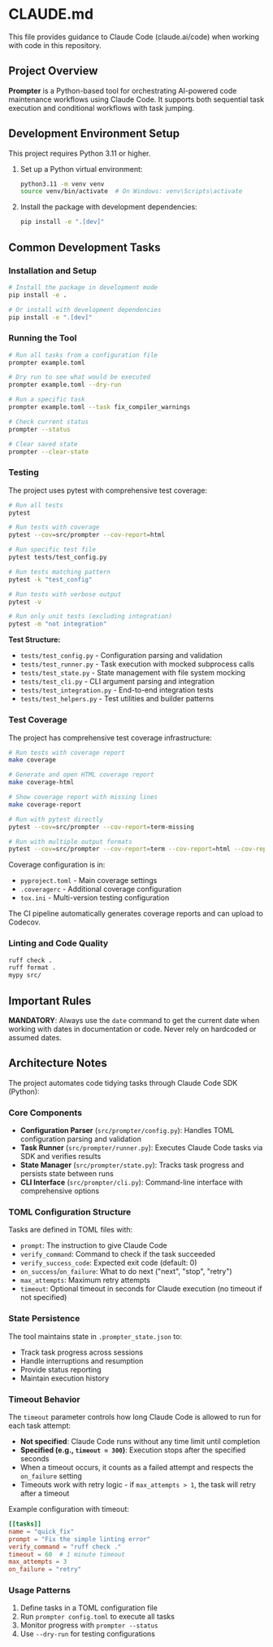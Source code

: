 # CLAUDE.md

This file provides guidance to Claude Code (claude.ai/code) when working with code in this repository.

## Project Overview

**Prompter** is a Python-based tool for orchestrating AI-powered code maintenance workflows using Claude Code. It supports both sequential task execution and conditional workflows with task jumping.

## Development Environment Setup

This project requires Python 3.11 or higher.

1. Set up a Python virtual environment:
   ```bash
   python3.11 -m venv venv
   source venv/bin/activate  # On Windows: venv\Scripts\activate
   ```

2. Install the package with development dependencies:
   ```bash
   pip install -e ".[dev]"
   ```

## Common Development Tasks

### Installation and Setup

```bash
# Install the package in development mode
pip install -e .

# Or install with development dependencies
pip install -e ".[dev]"
```

### Running the Tool

```bash
# Run all tasks from a configuration file
prompter example.toml

# Dry run to see what would be executed
prompter example.toml --dry-run

# Run a specific task
prompter example.toml --task fix_compiler_warnings

# Check current status
prompter --status

# Clear saved state
prompter --clear-state
```

### Testing

The project uses pytest with comprehensive test coverage:

```bash
# Run all tests
pytest

# Run tests with coverage
pytest --cov=src/prompter --cov-report=html

# Run specific test file
pytest tests/test_config.py

# Run tests matching pattern
pytest -k "test_config"

# Run tests with verbose output
pytest -v

# Run only unit tests (excluding integration)
pytest -m "not integration"
```

**Test Structure:**
- `tests/test_config.py` - Configuration parsing and validation
- `tests/test_runner.py` - Task execution with mocked subprocess calls  
- `tests/test_state.py` - State management with file system mocking
- `tests/test_cli.py` - CLI argument parsing and integration
- `tests/test_integration.py` - End-to-end integration tests
- `tests/test_helpers.py` - Test utilities and builder patterns

### Test Coverage

The project has comprehensive test coverage infrastructure:

```bash
# Run tests with coverage report
make coverage

# Generate and open HTML coverage report
make coverage-html

# Show coverage report with missing lines
make coverage-report

# Run with pytest directly
pytest --cov=src/prompter --cov-report=term-missing

# Run with multiple output formats
pytest --cov=src/prompter --cov-report=term --cov-report=html --cov-report=xml
```

Coverage configuration is in:
- `pyproject.toml` - Main coverage settings
- `.coveragerc` - Additional coverage configuration
- `tox.ini` - Multi-version testing configuration

The CI pipeline automatically generates coverage reports and can upload to Codecov.

### Linting and Code Quality

```bash
ruff check .
ruff format .
mypy src/
```

## Important Rules

**MANDATORY**: Always use the `date` command to get the current date when working with dates in documentation or code. Never rely on hardcoded or assumed dates.

## Architecture Notes

The project automates code tidying tasks through Claude Code SDK (Python):

### Core Components
- **Configuration Parser** (`src/prompter/config.py`): Handles TOML configuration parsing and validation
- **Task Runner** (`src/prompter/runner.py`): Executes Claude Code tasks via SDK and verifies results
- **State Manager** (`src/prompter/state.py`): Tracks task progress and persists state between runs
- **CLI Interface** (`src/prompter/cli.py`): Command-line interface with comprehensive options

### TOML Configuration Structure
Tasks are defined in TOML files with:
- `prompt`: The instruction to give Claude Code
- `verify_command`: Command to check if the task succeeded
- `verify_success_code`: Expected exit code (default: 0)
- `on_success`/`on_failure`: What to do next ("next", "stop", "retry")
- `max_attempts`: Maximum retry attempts
- `timeout`: Optional timeout in seconds for Claude execution (no timeout if not specified)

### State Persistence
The tool maintains state in `.prompter_state.json` to:
- Track task progress across sessions
- Handle interruptions and resumption
- Provide status reporting
- Maintain execution history

### Timeout Behavior
The `timeout` parameter controls how long Claude Code is allowed to run for each task attempt:
- **Not specified**: Claude Code runs without any time limit until completion
- **Specified (e.g., `timeout = 300`)**: Execution stops after the specified seconds
- When a timeout occurs, it counts as a failed attempt and respects the `on_failure` setting
- Timeouts work with retry logic - if `max_attempts > 1`, the task will retry after a timeout

Example configuration with timeout:
```toml
[[tasks]]
name = "quick_fix"
prompt = "Fix the simple linting error"
verify_command = "ruff check ."
timeout = 60  # 1 minute timeout
max_attempts = 3
on_failure = "retry"
```

### Usage Patterns
1. Define tasks in a TOML configuration file
2. Run `prompter config.toml` to execute all tasks
3. Monitor progress with `prompter --status`
4. Use `--dry-run` for testing configurations